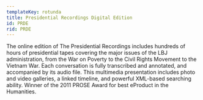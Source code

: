 ```yaml
---
templateKey: rotunda
title: Presidential Recordings Digital Edition
id: PRDE
rid: PRDE
---
```

The online edition of The Presidential Recordings includes hundreds of hours of presidential tapes covering the major issues of the LBJ administration, from the War on Poverty to the Civil Rights Movement to the Vietnam War. Each conversation is fully transcribed and annotated, and accompanied by its audio file. This multimedia presentation includes photo and video galleries, a linked timeline, and powerful XML-based searching ability. Winner of the 2011 PROSE Award for best eProduct in the Humanities.